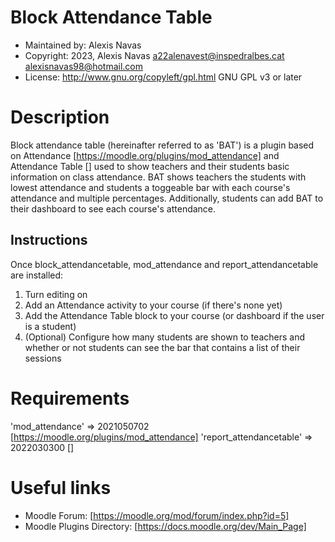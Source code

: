 Block Attendance Table
=======================
* Maintained by: Alexis Navas
* Copyright: 2023, Alexis Navas <a22alenavest@inspedralbes.cat> <alexisnavas98@hotmail.com>
* License: http://www.gnu.org/copyleft/gpl.html GNU GPL v3 or later


Description
===========
Block attendance table (hereinafter referred to as 'BAT') is a plugin based on Attendance [https://moodle.org/plugins/mod_attendance] and
Attendance Table [] used to show teachers and their students basic information on class attendance. BAT shows teachers the students with
lowest attendance and students a toggeable bar with each course's attendance and multiple percentages. Additionally, students can add BAT
to their dashboard to see each course's attendance.

Instructions
------------
Once block_attendancetable, mod_attendance and report_attendancetable are installed:

1. Turn editing on
2. Add an Attendance activity to your course (if there's none yet)
3. Add the Attendance Table block to your course (or dashboard if the user is a student)
4. (Optional) Configure how many students are shown to teachers and whether or not students can see the bar that contains a list of their sessions


Requirements
============
'mod_attendance'          =>  2021050702 [https://moodle.org/plugins/mod_attendance]
'report_attendancetable'  =>  2022030300 []


Useful links
============
* Moodle Forum: [https://moodle.org/mod/forum/index.php?id=5]
* Moodle Plugins Directory:  [https://docs.moodle.org/dev/Main_Page]
